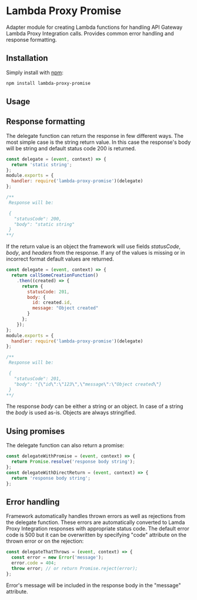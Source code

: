 # Lambda Proxy Promise

Adapter module for creating Lambda functions for handling API Gateway Lambda
Proxy Integration calls. Provides common error handling and response formatting.

## Installation

Simply install with [npm](http://npmjs.org):

```sh
npm install lambda-proxy-promise
```

## Usage

## Response formatting

The delegate function can return the response in few different ways. The most
simple case is the string return value. In this case the response's body will
be string and default status code 200 is returned.

```javascript
const delegate = (event, context) => {
  return 'static string';
};
module.exports = {
  handler: require('lambda-proxy-promise')(delegate)
};

/**
 Response will be:

 {
   "statusCode": 200,
   "body": "static string"
 }
**/
```

If the return value is an object the framework will use fields *statusCode*,
*body*, and *headers* from the response. If any of the values is missing or
in incorrect format default values are returned.

```javascript
const delegate = (event, context) => {
  return callSomeCreationFunction()
    .then((created) => {
      return {
        statusCode: 201,
        body: {
          id: created.id,
          message: "Object created"
        }
      };
    });
};
module.exports = {
  handler: require('lambda-proxy-promise')(delegate)
};

/**
 Response will be:

 {
   "statusCode": 201,
   "body": "{\"id\":\"123\",\"message\":\"Object created\"}
 }
**/
```

The response *body* can be either a string or an object. In case of a string
the *body* is used as-is. Objects are always stringified.

## Using promises

The delegate function can also return a promise:

```javascript
const delegateWithPromise = (event, context) => {
  return Promise.resolve('response body string');
};
const delegateWithDirectReturn = (event, context) => {
  return 'response body string';
};
```

## Error handling

Framework automatically handles thrown errors as well as rejections from the
delegate function. These errors are automatically converted to Lamda Proxy
Integration responses with appropriate status code. The default error code
is 500 but it can be overwritten by specifying "code" attribute on the thrown
error or on the rejection:

```javascript
const delegateThatThrows = (event, context) => {
  const error = new Error('message');
  error.code = 404;
  throw error; // or return Promise.reject(error);
};
```

Error's message will be included in the response body in the "message"
attribute.

